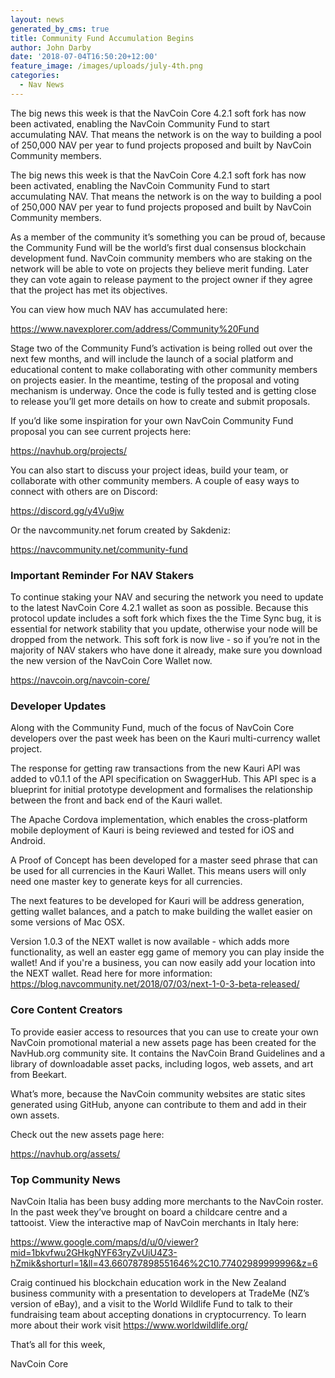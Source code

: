 ```yaml
---
layout: news
generated_by_cms: true
title: Community Fund Accumulation Begins
author: John Darby
date: '2018-07-04T16:50:20+12:00'
feature_image: /images/uploads/july-4th.png
categories:
  - Nav News
---
```

The big news this week is that the NavCoin Core 4.2.1 soft fork has now been activated, enabling the NavCoin Community Fund to start accumulating NAV. That means the network is on the way to building a pool of 250,000 NAV per year to fund projects proposed and built by NavCoin Community members. 

The big news this week is that the NavCoin Core 4.2.1 soft fork has now been activated, enabling the NavCoin Community Fund to start accumulating NAV. That means the network is on the way to building a pool of 250,000 NAV per year to fund projects proposed and built by NavCoin Community members. 

As a member of the community it’s something you can be proud of, because the Community Fund will be the world’s first dual consensus blockchain development fund. NavCoin community members who are staking on the network will be able to vote on projects they believe merit funding. Later they can vote again to release payment to the project owner if they agree that the project has met its objectives.

You can view how much NAV has accumulated here:

<https://www.navexplorer.com/address/Community%20Fund>

Stage two of the Community Fund’s activation is being rolled out over the next few months, and will include the launch of a social platform and educational content to make collaborating with other community members on projects easier. In the meantime, testing of the proposal and voting mechanism is underway. Once the code is fully tested and is getting close to release you’ll get more details on how to create and submit proposals.

If you’d like some inspiration for your own NavCoin Community Fund proposal you can see current projects here:


<https://navhub.org/projects/>

You can also start to discuss your project ideas, build your team, or collaborate with other community members. A couple of easy ways to connect with others are on Discord:

<https://discord.gg/y4Vu9jw>

Or the navcommunity.net forum created by Sakdeniz:

<https://navcommunity.net/community-fund>

### Important Reminder For NAV Stakers

To continue staking your NAV and securing the network you need to update to the latest NavCoin Core 4.2.1 wallet as soon as possible. Because this protocol update includes a soft fork which fixes the the Time Sync bug, it is essential for network stability that you update, otherwise your node will be dropped from the network. This soft fork is now live - so if you’re not in the majority of NAV stakers who have done it already, make sure you download the new version of the NavCoin Core Wallet now.

 <https://navcoin.org/navcoin-core/>

### Developer Updates 

Along with the Community Fund, much of the focus of NavCoin Core developers over the past week has been on the Kauri multi-currency wallet project.

The response for getting raw transactions from the new Kauri API was added to v0.1.1 of the API specification on SwaggerHub. This API spec is a blueprint for initial prototype development and formalises the relationship between the front and back end of the Kauri wallet. 

The Apache Cordova implementation, which enables the cross-platform mobile deployment of Kauri is being reviewed and tested for iOS and Android.

A Proof of Concept has been developed for a master seed phrase that can be used for all currencies in the Kauri Wallet. This means users will only need one master key to generate keys for all currencies.

The next features to be developed for Kauri will be address generation, getting wallet balances, and a patch to make building the wallet easier on some versions of Mac OSX.

Version 1.0.3 of the NEXT wallet is now available - which adds more functionality, as well an easter egg game of memory you can play inside the wallet! And if you're a business, you can now easily add your location into the NEXT wallet. Read here for more information:
<https://blog.navcommunity.net/2018/07/03/next-1-0-3-beta-released/>

### Core Content Creators
 
To provide easier access to resources that you can use to create your own NavCoin promotional material a new assets page has been created for the NavHub.org community site. It contains the NavCoin Brand Guidelines and a library of downloadable asset packs, including logos, web assets, and art from Beekart. 

What’s more, because the NavCoin community websites are static sites generated using GitHub, anyone can contribute to them and add in their own assets. 

Check out the new assets page here:

<https://navhub.org/assets/> 

### Top Community News

NavCoin Italia has been busy adding more merchants to the NavCoin roster. In the past week they’ve brought on board a childcare centre and a tattooist. View the interactive map of NavCoin merchants in Italy here:

<https://www.google.com/maps/d/u/0/viewer?mid=1bkvfwu2GHkgNYF63ryZvUiU4Z3-hZmik&shorturl=1&ll=43.660787898551646%2C10.77402989999996&z=6>

Craig continued his blockchain education work in the New Zealand business community with a presentation to developers at TradeMe (NZ’s version of eBay), and a visit to the World Wildlife Fund to talk to their fundraising team about accepting donations in cryptocurrency. To learn more about their work visit <https://www.worldwildlife.org/>

That’s all for this week,

NavCoin Core

